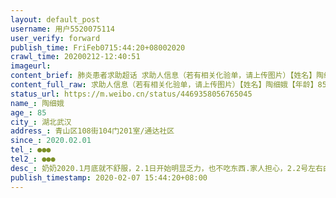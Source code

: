 ```yaml
---
layout: default_post
username: 用户5520075114
user_verify: forward
publish_time: FriFeb0715:44:20+08002020
crawl_time: 20200212-12:40:51
imageurl: 
content_brief: 肺炎患者求助超话 求助人信息（若有相关化验单，请上传图片）【姓名】陶细娥【年龄】85【所在城市】湖北武汉【所在小区、社区】青山区108街104门201室/通达社区【患病时间】2020.02.01【联系方式】●●●【其他紧急联系人】●●●【病情描述】 奶奶2020.1月底就不舒服，2.1日开 ...全文
content_full_raw: 求助人信息（若有相关化验单，请上传图片）【姓名】陶细娥【年龄】85【所在城市】湖北武汉【所在小区、社区】青山区108街104门201室/通达社区【患病时间】2020.02.01【联系方式】●●●【其他紧急联系人】●●●【病情描述】奶奶2020.1月底就不舒服，2.1日开始明显乏力，也不吃东西.家人担心，2.2号左右由姑妈陪同到青山区九医院做了核酸检查，2.6号出结果成阳性，确诊.姑妈立即通报对应社区，社区告知会走加急流程上报，这期间需在家等通知.奶奶今年85岁，几年前还做过心脏搭桥手术，现在已经躺在床上无法起身，姑妈也病倒了，还不知道有没有感染.社区截止现在也仍无消息.现在实在没办法，希望大家帮帮忙，能让我奶奶尽快入院接受治疗.
status_url: https://m.weibo.cn/status/4469358056765045
name_: 陶细娥
age_: 85
city_: 湖北武汉
address_: 青山区108街104门201室/通达社区
since_: 2020.02.01
tel_: ●●●
tel2_: ●●●
desc_: 奶奶2020.1月底就不舒服，2.1日开始明显乏力，也不吃东西.家人担心，2.2号左右由姑妈陪同到青山区九医院做了核酸检查，2.6号出结果成阳性，确诊.姑妈立即通报对应社区，社区告知会走加急流程上报，这期间需在家等通知.奶奶今年85岁，几年前还做过心脏搭桥手术，现在已经躺在床上无法起身，姑妈也病倒了，还不知道有没有感染.社区截止现在也仍无消息.现在实在没办法，希望大家帮帮忙，能让我奶奶尽快入院接受治疗.
publish_timestamp: 2020-02-07 15:44:20+08:00
---
```

